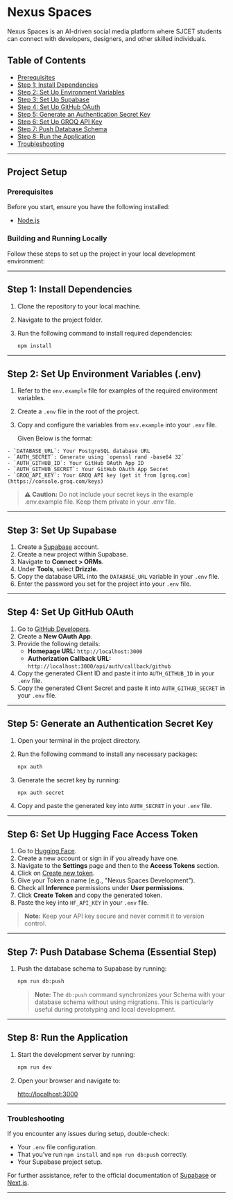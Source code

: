 # Nexus Spaces

Nexus Spaces is an AI-driven social media platform where SJCET students can connect with developers, designers, and other skilled individuals.

## Table of Contents

- [Prerequisites](#prerequisites)
- [Step 1: Install Dependencies](#step-1-install-dependencies)
- [Step 2: Set Up Environment Variables](#step-2-set-up-environment-variables-env)
- [Step 3: Set Up Supabase](#step-3-set-up-supabase)
- [Step 4: Set Up GitHub OAuth](#step-4-set-up-github-oauth)
- [Step 5: Generate an Authentication Secret Key](#step-5-generate-an-authentication-secret-key)
- [Step 6: Set Up GROQ API Key](#step-6-set-up-groq-api-key)
- [Step 7: Push Database Schema](#step-7-push-database-schema-essential-step)
- [Step 8: Run the Application](#step-8-run-the-application)
- [Troubleshooting](#troubleshooting)

---

## Project Setup

### Prerequisites

Before you start, ensure you have the following installed:

- [Node.js](https://nodejs.org/)

### Building and Running Locally

Follow these steps to set up the project in your local development environment:

---

## Step 1: Install Dependencies

1. Clone the repository to your local machine.
2. Navigate to the project folder.
3. Run the following command to install required dependencies:

   ```bash
   npm install
   ```

---

## Step 2: Set Up Environment Variables (.env)

1. Refer to the `env.example` file for examples of the required environment variables.
2. Create a `.env` file in the root of the project.
3. Copy and configure the variables from `env.example` into your `.env` file.

   Given Below is the format:

```plaintext
- `DATABASE_URL`: Your PostgreSQL database URL
- `AUTH_SECRET`: Generate using `openssl rand -base64 32`
- `AUTH_GITHUB_ID`: Your GitHub OAuth App ID
- `AUTH_GITHUB_SECRET`: Your GitHub OAuth App Secret
- `GROQ_API_KEY`: Your GROQ API key (get it from [groq.com](https://console.groq.com/keys)
```

> **⚠️ Caution:** Do not include your secret keys in the example .env.example file. Keep them private in your .env file.

---

## Step 3: Set Up Supabase

1. Create a [Supabase](https://supabase.com/) account.
2. Create a new project within Supabase.
3. Navigate to **Connect > ORMs**.
4. Under **Tools**, select **Drizzle**.
5. Copy the database URL into the `DATABASE_URL` variable in your `.env` file.
6. Enter the password you set for the project into your `.env` file.

---

## Step 4: Set Up GitHub OAuth

1. Go to [GitHub Developers](https://github.com/settings/developers).
2. Create a **New OAuth App**.
3. Provide the following details:
   - **Homepage URL:** `http://localhost:3000`
   - **Authorization Callback URL:** `http://localhost:3000/api/auth/callback/github`
4. Copy the generated Client ID and paste it into `AUTH_GITHUB_ID` in your `.env` file.
5. Copy the generated Client Secret and paste it into `AUTH_GITHUB_SECRET` in your `.env` file.

---

## Step 5: Generate an Authentication Secret Key

1. Open your terminal in the project directory.
2. Run the following command to install any necessary packages:

   ```bash
   npx auth
   ```

3. Generate the secret key by running:

   ```bash
   npx auth secret
   ```

4. Copy and paste the generated key into `AUTH_SECRET` in your `.env` file.

---

## Step 6: Set Up Hugging Face Access Token

1. Go to [Hugging Face](https://huggingface.co/).
2. Create a new account or sign in if you already have one.
3. Navigate to the **Settings** page and then to the **Access Tokens** section.
4. Click on [Create new token](https://huggingface.co/settings/tokens/new?ownUserPermissions=inference.endpoints.infer.write&ownUserPermissions=inference.endpoints.write&globalPermissions=inference.serverless.write&tokenType=fineGrained).
5. Give your Token a name (e.g., "Nexus Spaces Development").
6. Check all **Inference** permissions under **User permissions**.
6. Click **Create Token** and copy the generated token.
7. Paste the key into `HF_API_KEY` in your `.env` file.

> **Note:** Keep your API key secure and never commit it to version control.

---

## Step 7: Push Database Schema (Essential Step)

1. Push the database schema to Supabase by running:

   ```bash
   npm run db:push
   ```

   > **Note:** The `db:push` command synchronizes your Schema with your database schema without using migrations. This is particularly useful during prototyping and local development.

---

## Step 8: Run the Application

1. Start the development server by running:

   ```bash
   npm run dev
   ```

2. Open your browser and navigate to:

   [http://localhost:3000](http://localhost:3000)

---

### Troubleshooting

If you encounter any issues during setup, double-check:

- Your `.env` file configuration.
- That you’ve run `npm install` and `npm run db:push` correctly.
- Your Supabase project setup.

For further assistance, refer to the official documentation of [Supabase](https://supabase.com/docs) or [Next.js](https://nextjs.org/docs).

---

